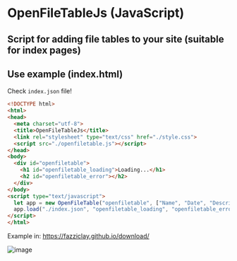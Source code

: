 # OpenFileTableJs (JavaScript)
## Script for adding file tables to your site (suitable for index pages)

## Use example (index.html)
Check `index.json` file!
```html
<!DOCTYPE html>
<html>
<head>
  <meta charset="utf-8">
  <title>OpenFileTableJs</title>
  <link rel="stylesheet" type="text/css" href="./style.css">
  <script src="./openfiletable.js"></script>
</head>
<body>                                                                     
  <div id="openfiletable">
    <h1 id="openfiletable_loading">Loading...</h1>
    <h2 id="openfiletable_error"></h2>
  </div>
</body>
<script type="text/javascript">
  let app = new OpenFileTable("openfiletable", ["Name", "Date", "Description"], "name", false);
  app.load("./index.json", "openfiletable_loading", "openfiletable_error");
</script>
</html>
```

Example in: https://fazziclay.github.io/download/

![image](https://user-images.githubusercontent.com/68351787/174962828-c96c8f70-e899-4178-adec-cb00063433b5.png)

